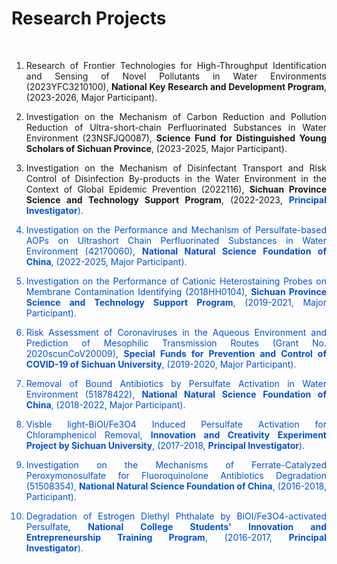 # Research Projects


<br>
<ol>
  
<li><p style="text-align:justify; text-justify:inter-ideograph;">Research of Frontier Technologies for High-Throughput Identification and Sensing of Novel Pollutants in Water Environments (2023YFC3210100), <b>National Key Research and Development Program</b>, (2023-2026, Major Participant).</p></li> 

<li><p style="text-align:justify; text-justify:inter-ideograph;">Investigation on the Mechanism of Carbon Reduction and Pollution Reduction of Ultra-short-chain Perfluorinated Substances in Water Environment (23NSFJQ0087), <b>Science Fund for Distinguished Young Scholars of Sichuan Province</b>, (2023-2025, Major Participant).</p></li> 


<li><p style="text-align:justify; text-justify:inter-ideograph;">Investigation on the Mechanism of Disinfectant Transport and Risk Control of Disinfection By-products in the Water Environment in the Context of Global Epidemic Prevention (2022116), <b>Sichuan Province Science and Technology Support Program</b>, (2022-2023, <b><font color=#0052D9>Principal Investigator</b></b>).</p></li> 


<li><p style="text-align:justify; text-justify:inter-ideograph;">Investigation on the Performance and Mechanism of Persulfate-based AOPs on Ultrashort Chain Perfluorinated Substances in Water Environment (42170060), <b>National Natural Science Foundation of China</b>, (2022-2025, Major Participant).</p></li> 


<li><p style="text-align:justify; text-justify:inter-ideograph;">Investigation on the Performance of Cationic Heterostaining Probes on Membrane Contamination Identifying (2018HH0104), <b>Sichuan Province Science and Technology Support Program</b>, (2019-2021, Major Participant).</p></li>


<li><p style="text-align:justify; text-justify:inter-ideograph;">Risk Assessment of Coronaviruses in the Aqueous Environment and Prediction of Mesophilic Transmission Routes (Grant No. 2020scunCoV20009), <b>Special Funds for Prevention and Control of COVID-19 of Sichuan University</b>, (2019-2020, Major Participant).</p></li> 


<li><p style="text-align:justify; text-justify:inter-ideograph;">Removal of Bound Antibiotics by Persulfate Activation in Water Environment (51878422), <b>National Natural Science Foundation of China</b>, (2018-2022, Major Participant).</p></li> 


<li><p style="text-align:justify; text-justify:inter-ideograph;">Visble light-BiOI/Fe3O4 Induced Persulfate Activation for Chloramphenicol Removal, <b>Innovation and Creativity Experiment Project by Sichuan University</b>, (2017-2018, <b><font color=#0052D9>Principal Investigator</b></b>).</p></li>


<li><p style="text-align:justify; text-justify:inter-ideograph;">Investigation on the Mechanisms of Ferrate-Catalyzed Peroxymonosulfate for Fluoroquinolone Antibiotics Degradation (51508354), <b>National Natural Science Foundation of China</b>, (2016-2018, Participant).</p></li>   


<li><p style="text-align:justify; text-justify:inter-ideograph;">Degradation of Estrogen Diethyl Phthalate by BiOI/Fe3O4-activated Persulfate, <b>National College Students' Innovation and Entrepreneurship Training Program</b>, (2016-2017, <b><font color=#0052D9>Principal Investigator</b></b>).</p></li> 

</ol>


